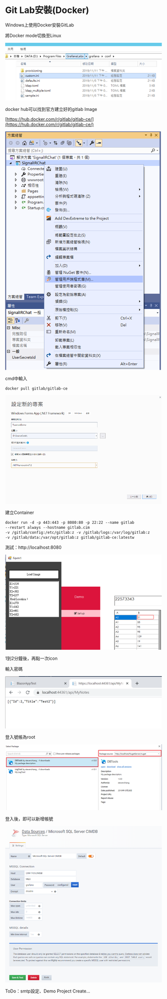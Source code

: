 # Git Lab安裝\(Docker\)

Windows上使用Docker安裝GitLab

將Docker mode切換至Linux

![](../../.gitbook/assets/image%20%285%29.png)

docker hub可以找到官方建立好的gitlab Image

[https://hub.docker.com/r/gitlab/gitlab-ce/](https://hub.docker.com/r/gitlab/gitlab-ce/)

![](../../.gitbook/assets/image%20%2883%29.png)

cmd中輸入

```text
docker pull gitlab/gitlab-ce
```

![](../../.gitbook/assets/image%20%28290%29.png)

建立Container

```text
docker run -d -p 443:443 -p 8080:80 -p 22:22 --name gitlab 
--restart always --hostname gitlab.cim 
-v /gitlab/config:/etc/gitlab:z -v /gitlab/logs:/var/log/gitlab:z 
-v /gitlab/data:/var/opt/gitlab:z gitlab/gitlab-ce:latestw
```

測試：http://localhost:8080

![](../../.gitbook/assets/image%20%28281%29.png)

1到2分鐘後，再點一次icon

輸入密碼

![](../../.gitbook/assets/image%20%28347%29.png)

登入號帳為root

![](../../.gitbook/assets/image%20%28162%29.png)

登入後，即可以新增帳號



![](../../.gitbook/assets/image%20%2812%29.png)

ToDo：smtp設定、Demo Project Create...

